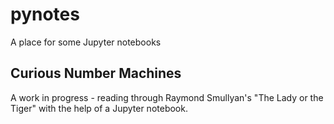 # pynotes
A place for some Jupyter notebooks

## Curious Number Machines
A work in progress - reading through Raymond Smullyan's "The Lady or the Tiger" with the help of a Jupyter notebook.
